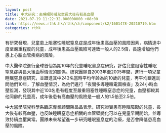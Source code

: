 ```yaml
---
layout: post
title: 中大研究：患睡眠障礙兒童長大後有較高血壓
date: 2021-07-19 11:22:32.000000000 +08:00
link: https://news.rthk.hk/rthk/ch/component/k2/1601478-20210719.htm
categories: rthk
---
```


有研究發現，兒童患上阻塞性睡眠窒息症是成年後患高血壓的風險因素，病情達中度至嚴重程度的兒童，成年後患高血壓風險可達致一般人的2.5倍，長遠增加他們患上心腦血管疾病的風險。

中大醫學院進行全球首個為期10年的兒童睡眠窒息症研究，評估兒童阻塞性睡眠窒息症與長大後血壓情況的關係。研究團隊自2003年至2005年間，進行一項兒童睡眠窒息症研究，並跟進其中243名當時平均年齡為約10歲的兒童，再平均跟進訪問他們10年，了解血壓情況，為他們進行「夜間多導睡眠電圖檢查」及24小時血壓監測，發現其中近100名患有輕度至嚴重阻塞性睡眠窒息症的兒童，血壓都較其他同齡的兒童高，成年後患有高血壓的風險是一般人的1.5倍至2.5倍。

中大醫學院兒科學系臨床專業顧問陳晶晶表示，研究證實患有睡眠障礙的兒童，長大後有較高血壓，也反映睡眠窒息症相關的血管壁變化可以在兒童早期開始，並導致持續血壓異常。團隊未來希望進一步研究睡眠窒息症的治療，是否會降低患高血壓的風險。

